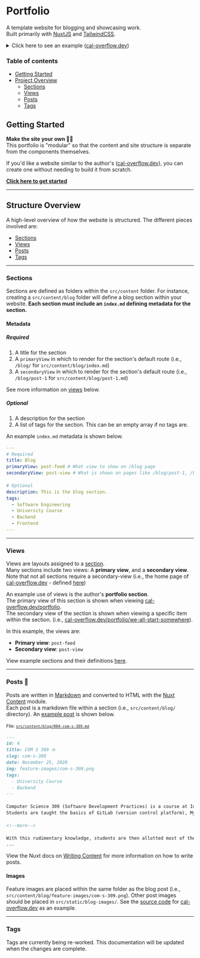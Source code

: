 # Portfolio

A template website for blogging and showcasing work. \
Built primarily with [NuxtJS](https://nuxtjs.org/) and [TailwindCSS](https://tailwindcss.com/).

<details>

<summary>Click here to see an example (<a href="http://www.cal-overflow.dev">cal-overflow.dev</a>)</summary>

View the source code for the website [here](https://github.com/cal-overflow/site)
#### Light mode
[![Picture of home screen (light mode)](template/assets/preview-home-page-light.png)](http://www.cal-overflow.dev)

#### Dark mode
[![Picture of home screen (dark mode)](template/assets/preview-home-page-dark.png)](http://www.cal-overflow.dev)

</details>

<!-- Table of contents -->
### Table of contents
- [Getting Started](#make-the-site-your-own-)
- [Project Overview](#project-overview)
  - [Sections](#sections)
  - [Views](#views)
  - [Posts](#posts-)
  - [Tags](#tags)
<!--
- [Running locally](#running-locally) 
  - [Environment setup](#environment-setup)
  - [Environment variables](#environment-variables)
  - [Run or generate the website](#run-or-generate-the-website)
  - [Testing](#testing-)
-->

## Getting Started
**Make the site your own 👨‍💻** \
This portfolio is "modular" so that the content and site structure is separate from the components themselves.

If you'd like a website similar to the author's ([cal-overflow.dev](http://www.cal-overflow.dev)), you can create one without needing to build it from scratch. 

**[Click here to get started](./getting-started.md)**

---

## Structure Overview
A high-level overview of how the website is structured. The different pieces involved are:
- [Sections](#sections)
- [Views](#views)
- [Posts](#posts)
- [Tags](#tags)

---

### Sections
Sections are defined as folders within the `src/content` folder. For instance, creating a `src/content/blog` folder will define a blog section within your website. **Each section must include an `index.md` defining metadata for the section.**

#### Metadata
##### Required
1. A title for the section
1. A `primaryView` in which to render for the section's default route (i.e., `/blog/` for `src/content/blog/index.md`)
1. A `secondaryView` in which to render for the section's default route (i.e., `/blog/post-1` for `src/content/blog/post-1.md`)

See more information on [views](#views) below.


##### Optional
1. A description for the section
1. A list of tags for the section. This can be an empty array if no tags are.


An example `index.md` metadata is shown below.
```yml
---
# Required
title: Blog
primaryView: post-feed # What view to show on /blog page
secondaryView: post-view # What is shown on pages like /blog/post-1, /blog/post-2, etc.

# Optional
description: This is the blog section.
tags:
  - Software Engineering
  - University Course
  - Backend
  - Frontend
---
```

---

### Views
Views are layouts assigned to a [section](#sections). \
Many sections include two views: A **primary view**, and a **secondary view**. Note that not all sections require a secondary-view (i.e., the home page of [cal-overflow.dev](https://cal-overflow.dev) - defined [here](https://github.com/cal-overflow/site/blob/a790b98d32ce3fa3087e75f878ee6b9002d6e300/src/content/home/index.md?plain=1#L3-L4))

An example use of views is the author's **portfolio section**. \
The primary view of this section is shown when viewing [cal-overflow.dev/portfolio](https://cal-overflow.dev/portfolio). \
The secondary view of the section is shown when viewing a specific item within the section. (i.e., [cal-overflow.dev/portfolio/we-all-start-somewhere](https://cal-overflow.dev/portfolio/we-all-start-somewhere)).

In this example, the views are:
- **Primary view**: `post-feed`
- **Secondary view**: `post-view` 


View example sections and their definitions [here](https://github.com/cal-overflow/site/tree/main/src/content).

---

### Posts 📝
Posts are written in [Markdown](https://www.markdownguide.org/) and converted to HTML with the [Nuxt Content](https://content.nuxtjs.org/) module. \
Each post is a markdown file within a section (i.e., `src/content/blog/` directory). An [example post](http://www.cal-overflow.dev/blog/com-s-309) is shown below.

<small>

  File: [`src/content/blog/004-com-s-309.md`](https://github.com/cal-overflow/site/blob/main/src/content/blog/004-com-s-309.md)
</small>
```md
---
id: 4
title: COM S 309 ☕️
slug: com-s-309
date: November 25, 2020
img: feature-images/com-s-309.png
tags:
  - University Course
  - Backend
---

Computer Science 309 (Software Development Practices) is a course at Iowa State University that provides most students with their first software development-project experience.
Students are taught the basics of GitLab (version control platform), MySQL databases, Android Studio, and Spring Boot.

<!--more-->

With this rudimentary knowledge, students are then allotted most of the semester to work on their group project.
...
```

View the Nuxt docs on [Writing Content](https://content.nuxtjs.org/writing) for more information on how to write posts.

#### Images
Feature images are placed within the same folder as the blog post (i.e., `src/content/blog/feature-images/com-s-309.png`). Other post images should be placed in `src/static/blog-images/`. See the [source code](https://github.com/cal-overflow/site) for [cal-overflow.dev](https://cal-overflow.dev) as an example.

---

### Tags
Tags are currently being re-worked. This documentation will be updated when the changes are complete.
<!--Post tags allow you to group posts within the same section together based on similarities such as topic. Post tags are defined in the sections `index.md` file.

Refer to the [sections](#sections) documentation above for more information on defining tags within a section.
-->

